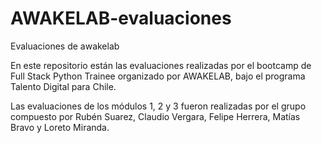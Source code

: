 # AWAKELAB-evaluaciones
Evaluaciones de awakelab


En este repositorio están las evaluaciones realizadas por el bootcamp de Full Stack Python Trainee organizado por AWAKELAB, bajo el programa Talento Digital para Chile.

Las evaluaciones de los módulos 1, 2 y 3 fueron realizadas por el grupo compuesto por Rubén Suarez, Claudio Vergara, Felipe Herrera, Matías Bravo y Loreto Miranda.
